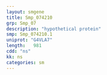 ```yaml
---
layout: smgene
title: Smp_074210
grp: Smp_07
description: "hypothetical protein"
smp: Smp_074210.1
uniprot: "G4VLA7"
length:   981
cdd: "ns"
kk: ns
categories: sm
---
```

